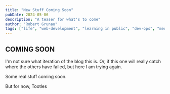 ```yaml
---
title: "New Stuff Coming Soon"
pubDate: 2024-05-06
description: "A teaser for what's to come"
author: "Robert Grunau"
tags: ["life", "web-development", "learning in public", "dev-ops", "meditation"]
---
```


## COMING SOON

I'm not sure what iteration of the blog this is. Or, if this one will really catch where the others have failed, but here I am trying again.

Some real stuff coming soon.

But for now, Tootles
